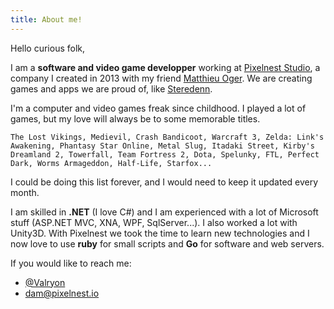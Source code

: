 ```yaml
---
title: About me!
---
```


Hello curious folk,

I am a **software and video game developper** working at <a class="pixelnest-logo" href="http://pixelnest.io">Pixelnest Studio</a>, a company I created in 2013 with my friend [Matthieu Oger](https://matthieuoger.com/). We are creating games and apps we are proud of, like [Steredenn](http://steredenn.pixelnest.io).

I'm a computer and video games freak since childhood. I played a lot of games, but my love will always be to some memorable titles.

```
The Lost Vikings, Medievil, Crash Bandicoot, Warcraft 3, Zelda: Link's Awakening, Phantasy Star Online, Metal Slug, Itadaki Street, Kirby's Dreamland 2, Towerfall, Team Fortress 2, Dota, Spelunky, FTL, Perfect Dark, Worms Armageddon, Half-Life, Starfox...
```

I could be doing this list forever, and I would need to keep it updated every month.

I am skilled in **.NET** (I love C#) and I am experienced with a lot of Microsoft stuff (ASP.NET MVC, XNA, WPF, SqlServer...). I also worked a lot with Unity3D. With Pixelnest we took the time to learn new technologies and I now love to use **ruby** for small scripts and **Go** for software and web servers.

If you would like to reach me:

- [@Valryon](http://twitter.com/Valryon)
- [dam@pixelnest.io](mailto:dam@pixelnest.io)
